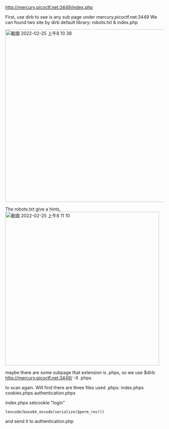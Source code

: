 http://mercury.picoctf.net:3449/index.php

First, use dirb to see is any sub page under mercury.picoctf.net:3449
We can found two site by dirb default library:
robots.txt & index.php

<img width="549" alt="截圖 2022-02-25 上午8 10 38" src="https://user-images.githubusercontent.com/37798944/155666267-51ad6583-9c13-4084-8f38-10290aed74ff.png">


The robots.txt give a hints, 
<img width="489" alt="截圖 2022-02-25 上午8 11 10" src="https://user-images.githubusercontent.com/37798944/155666613-8da873ef-02a8-47a4-8169-f666abfc2ae3.png">


maybe there are some subpage that extension is .phps, so we use 
$dirb http://mercury.picoctf.net:3449/ -X .phps 


to scan again. Will find there are three files used .phps:
index.phps
cookies.phps
authentication.phps



index.phps setcookie "login" 
```
lencode(base64_encode(serialize($perm_res))) 
```
and send it to authentication.php



